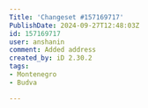 ```yaml
---
Title: 'Changeset #157169717'
PublishDate: 2024-09-27T12:48:03Z
id: 157169717
user: anshanin
comment: Added address
created_by: iD 2.30.2
tags:
- Montenegro
- Budva

---
```

